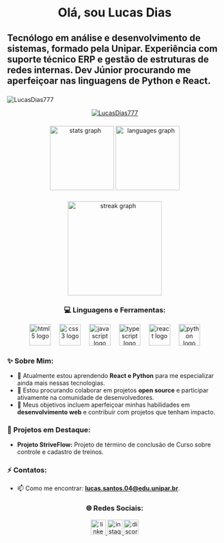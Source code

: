 <h1 align="center">Olá, sou Lucas Dias</h1>

###

<h2 align="left">Tecnólogo em análise e desenvolvimento de sistemas, formado pela Unipar. Experiência com suporte técnico ERP e gestão de estruturas de redes internas. Dev Júnior procurando me aperfeiçoar nas linguagens de Python e React.</h2>

###
<p align="left"> <img src="https://komarev.com/ghpvc/?username=LucasDias777&label=Profile%20views&color=900eb4&style=flat" alt="LucasDias777" /> </p>

<p align="center"> <a href="https://github.com/ryo-ma/github-profile-trophy"><img src="https://github-profile-trophy.vercel.app/?username=LucasDias777" alt="LucasDias777" /></a> </p>

###

<div align="center">
  <img src="https://github-readme-stats.vercel.app/api?username=LucasDias777&hide_title=false&hide_rank=false&show_icons=true&include_all_commits=true&count_private=true&disable_animations=false&theme=dracula&locale=en&hide_border=false" height="150" alt="stats graph" />
  <img src="https://github-readme-stats.vercel.app/api/top-langs?username=LucasDias777&locale=en&hide_title=false&layout=compact&card_width=320&langs_count=5&theme=dracula&hide_border=false" height="150" alt="languages graph" />
</div>

###

<div align="center">
  <img src="https://streak-stats.demolab.com?user=LucasDias777&locale=en&mode=daily&theme=dark&hide_border=false&border_radius=5&order=3" height="220" alt="streak graph"  />
</div>

###

<h3 align="center">💻 Linguagens e Ferramentas:</h3>

<div align="center">
  <img src="https://cdn.jsdelivr.net/gh/devicons/devicon/icons/html5/html5-original.svg" height="50" alt="html5 logo" />
  <img width="12" />
  <img src="https://cdn.jsdelivr.net/gh/devicons/devicon/icons/css3/css3-original.svg" height="50" alt="css3 logo" />
  <img width="12" />
  <img src="https://cdn.jsdelivr.net/gh/devicons/devicon/icons/javascript/javascript-original.svg" height="50" alt="javascript logo" />
  <img width="12" />
  <img src="https://cdn.jsdelivr.net/gh/devicons/devicon/icons/typescript/typescript-original.svg" height="50" alt="typescript logo" />
  <img width="12" />
  <img src="https://cdn.jsdelivr.net/gh/devicons/devicon/icons/react/react-original.svg" height="50" alt="react logo" />
  <img width="12" />
  <img src="https://cdn.jsdelivr.net/gh/devicons/devicon/icons/python/python-original.svg" height="50" alt="python logo" />
</div>


###

<h3 align="left">✨ Sobre Mim:</h3>

- 🌱 Atualmente estou aprendendo **React e Python** para me especializar ainda mais nessas tecnologias.
- 👯 Estou procurando colaborar em projetos **open source** e participar ativamente na comunidade de desenvolvedores.
- 🎯 Meus objetivos incluem aperfeiçoar minhas habilidades em **desenvolvimento web** e contribuir com projetos que tenham impacto.

###

<h3 align="left">🚀 Projetos em Destaque:</h3>

- **Projeto StriveFlow:** Projeto de término de conclusão de Curso sobre controle e cadastro de treinos.

###

<h3 align="left">⚡ Contatos:</h3>

- 📫 Como me encontrar: **lucas.santos.04@edu.unipar.br**.

###

<h3 align="center">🌐 Redes Sociais:</h3>

<div align="center">
  <a href="https://www.linkedin.com/in/lucas-dias-609844253/" target="">
    <img src="https://img.shields.io/static/v1?message=LinkedIn&logo=linkedin&label=&color=0077B5&logoColor=white&labelColor=&style=for-the-badge" height="35" alt="linkedin logo"  />
  </a>
  <a href="https://www.instagram.com/lucass_dias04/" target="">
    <img src="https://img.shields.io/static/v1?message=Instagram&logo=instagram&label=&color=E4405F&logoColor=white&labelColor=&style=for-the-badge" height="35" alt="instagram logo"  />
  </a>
  <a href="https://discord.com/channels/1118191447242461235/1118191448370720832" target="">
    <img src="https://img.shields.io/static/v1?message=Discord&logo=discord&label=&color=7289DA&logoColor=white&labelColor=&style=for-the-badge" height="35" alt="discord logo"  />
  </a>
</div>

###

